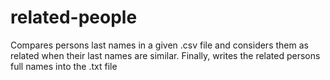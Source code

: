 # related-people
Compares persons last names in a given .csv file and considers them as related when their last names are similar. Finally, writes the related persons full names into the .txt file
